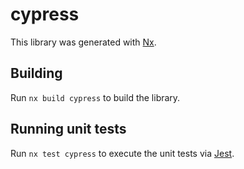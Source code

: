 # cypress

This library was generated with [Nx](https://nx.dev).

## Building

Run `nx build cypress` to build the library.

## Running unit tests

Run `nx test cypress` to execute the unit tests via [Jest](https://jestjs.io).
